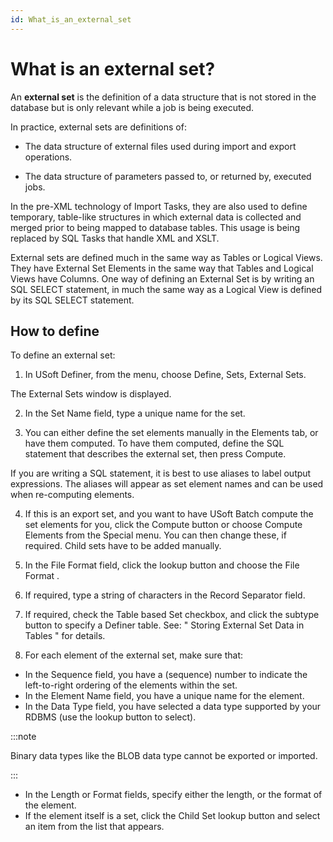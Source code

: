 ```yaml
---
id: What_is_an_external_set
---
```


# What is an external set?

An **external set** is the definition of a data structure that is not stored in the database but is only relevant while a job is being executed.

In practice, external sets are definitions of:

- The data structure of external files used during import and export operations.

- The data structure of parameters passed to, or returned by, executed jobs.

In the pre-XML technology of Import Tasks, they are also used to define temporary, table-like structures in which external data is collected and merged prior to being mapped to database tables. This usage is being replaced by SQL Tasks that handle XML and XSLT.

External sets are defined much in the same way as Tables or Logical Views. They have External Set Elements in the same way that Tables and Logical Views have Columns. One way of defining an External Set is by writing an SQL SELECT statement, in much the same way as a Logical View is defined by its SQL SELECT statement.

## How to define

To define an external set:

1. In USoft Definer, from the menu, choose Define, Sets, External Sets.

The External Sets window is displayed.

2. In the Set Name field, type a unique name for the set.

3. You can either define the set elements manually in the Elements tab, or have them computed. To have them computed, define the SQL statement that describes the external set, then press Compute.

If you are writing a SQL statement, it is best to use aliases to label output expressions. The aliases will appear as set element names and can be used when re-computing elements.

4. If this is an export set, and you want to have USoft Batch compute the set elements for you, click the Compute button or choose Compute Elements from the Special menu. You can then change these, if required. Child sets have to be added manually.

5. In the File Format field, click the lookup button and choose the File Format .

6. If required, type a string of characters in the Record Separator field.

7. If required, check the Table based Set checkbox, and click the subtype button to specify a Definer table. See: " Storing External Set Data in Tables " for details.

8. For each element of the external set, make sure that:

- In the Sequence field, you have a (sequence) number to indicate the left-to-right ordering of the elements within the set.
- In the Element Name field, you have a unique name for the element.
- In the Data Type field, you have selected a data type supported by your RDBMS (use the lookup button to select).


:::note

Binary data types like the BLOB data type cannot be exported or imported.

:::

- In the Length or Format fields, specify either the length, or the format of the element.
- If the element itself is a set, click the Child Set lookup button and select an item from the list that appears.